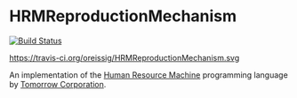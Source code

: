 # HRMReproductionMechanism

[![Build Status](https://travis-ci.org/oreissig/HRMReproductionMechanism.svg)](https://travis-ci.org/oreissig/HRMReproductionMechanism)

https://travis-ci.org/oreissig/HRMReproductionMechanism.svg

An implementation of the [Human Resource Machine](http://tomorrowcorporation.com/humanresourcemachine) programming language by [Tomorrow Corporation](http://tomorrowcorporation.com).

